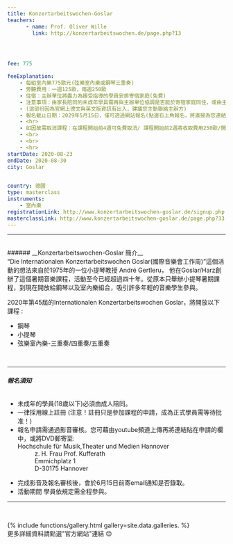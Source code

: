 ```yaml
---
title: Konzertarbeitswochen-Goslar
teachers:
      - name: Prof. Oliver Wille 
        link: http://konzertarbeitswochen.de/page.php?13




fee: 775 

feeExplanation:
    - 每組室內樂775歐元(弦樂室內樂或鋼琴三重奏)
    - 旁聽費用：一週125歐，兩週250歐  
    - 住宿：主辦單位將盡力為接受指導的學員安排寄宿家庭(免費)
    - 注意事項：由家長陪同的未成年學員需再與主辦單位協調是否能於寄宿家庭同住，或由主辦方推薦其他辦法自費住宿。
    - (這部份因為官網上德文與英文版資訊有出入，建議您主動聯絡主辦方)    
    - 報名截止日期：2029年5月15日，僅可透過網站報名(點選右上角報名，將直接為您連結到報名系統)  
    - <hr>
    - 如因故需取消課程：在課程開始前4週可免費取消/ 課程開始前2週將收取費用250歐/開課前2天將收取全課程費用
    - <br>
    - <br>
    - <hr>
startDate: 2020-08-23
endDate: 2020-08-30
city: Goslar
      

country: 德國
type: masterclass
instruments:
    - 室內樂
registrationLink: http://www.konzertarbeitswochen-goslar.de/signup.php
masterclassLink: http://www.konzertarbeitswochen-goslar.de/page.php?33                                   
---
```

<hr>
<br>
###### __Konzertarbeitswochen-Goslar 簡介__<br>  
“Die Internationalen Konzertarbeitswochen Goslar(國際音樂會工作周)”這個活動的想法來自於1975年的一位小提琴教授 André Gertleru，
他在Goslar/Harz創辦了這個暑期音樂課程，活動至今已經超過四十年。從原本只舉辦小提琴暑期課程，到現在開放給鋼琴以及室內樂組合，吸引許多年輕的音樂學生參與。<br>

2020年第45屆的Internationalen Konzertarbeitswochen Goslar，將開放以下課程 :<br>
<ul>
<li>鋼琴</li>
<li>小提琴</li>
<li>弦樂室內樂-三重奏/四重奏/五重奏</li>
</ul>
<br>
<hr>

###### __報名須知__<br>
<ul>
<li>未成年的學員(18歲以下)必須由成人陪同。</li>
<li>一律採用線上註冊 (注意！註冊只是參加課程的申請，成為正式學員需等待批准！)</li>
<li>報名申請需通過影音審核。您可藉由youtube頻道上傳再將連結貼在申請的欄中，或將DVD郵寄至:</li>
Hochschule für Musik,Theater und Medien Hannover<br>
&nbsp;&nbsp;&nbsp;&nbsp;&nbsp;&nbsp;&nbsp;&nbsp;&nbsp;&nbsp;z. H. Frau Prof. Kufferath<br>
&nbsp;&nbsp;&nbsp;&nbsp;&nbsp;&nbsp;&nbsp;&nbsp;&nbsp;&nbsp;Emmichplatz 1<br>
&nbsp;&nbsp;&nbsp;&nbsp;&nbsp;&nbsp;&nbsp;&nbsp;&nbsp;&nbsp;D-30175 Hannover
</ul>
<ul>
<li>完成影音及報名審核後，會於6月15日前寄email通知是否錄取。</li>
<li>活動期間 學員依規定需全程參與。</li>
</ul>


<hr>
<br>

{% include functions/gallery.html gallery=site.data.galleries. %}
<br>
更多詳細資料請點選"官方網站"連結 😊

